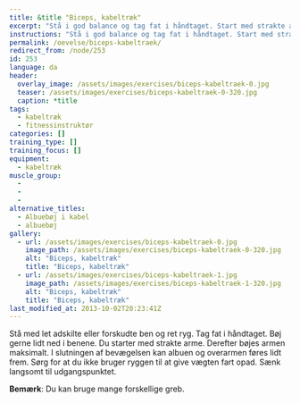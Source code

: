 ```yaml
---
title: &title "Biceps, kabeltræk"
excerpt: "Stå i god balance og tag fat i håndtaget. Start med strakte arme og bøj dem maksimalt. Sørg for at kroppen ikke hjælper til, men kun armene laver arbejdet."
instructions: "Stå i god balance og tag fat i håndtaget. Start med strakte arme og bøj dem maksimalt. Sørg for at kroppen ikke hjælper til, men kun armene laver arbejdet."
permalink: /oevelse/biceps-kabeltraek/
redirect_from: /node/253
id: 253
language: da
header:
  overlay_image: /assets/images/exercises/biceps-kabeltraek-0.jpg
  teaser: /assets/images/exercises/biceps-kabeltraek-0-320.jpg
  caption: *title
tags:
  - kabeltræk
  - fitnessinstruktør
categories: []
training_type: [] 
training_focus: []
equipment:
  - kabeltræk
muscle_group:
  - 
  - 
  - 
alternative_titles:
  - Albuebøj i kabel
  - albuebøj
gallery:
  - url: /assets/images/exercises/biceps-kabeltraek-0.jpg
    image_path: /assets/images/exercises/biceps-kabeltraek-0-320.jpg
    alt: "Biceps, kabeltræk"
    title: "Biceps, kabeltræk"
  - url: /assets/images/exercises/biceps-kabeltraek-1.jpg
    image_path: /assets/images/exercises/biceps-kabeltraek-1-320.jpg
    alt: "Biceps, kabeltræk"
    title: "Biceps, kabeltræk"
last_modified_at: 2013-10-02T20:23:41Z
---
```


Stå med let adskilte eller forskudte ben og ret ryg. Tag fat i håndtaget. Bøj gerne lidt ned i benene. Du starter med strakte arme. Derefter bøjes armen maksimalt. I slutningen af bevægelsen kan albuen og overarmen føres lidt frem. Sørg for at du ikke bruger ryggen til at give vægten fart opad. Sænk langsomt til udgangspunktet.

**Bemærk**: Du kan bruge mange forskellige greb.
